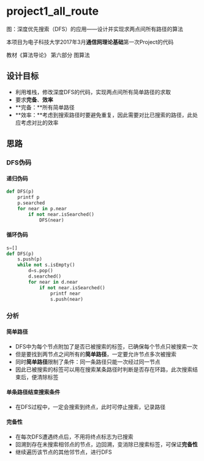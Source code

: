 # project1_all_route

图：深度优先搜索（DFS）的应用——设计并实现求两点间所有路径的算法

本项目为电子科技大学2017年3月**通信网理论基础**第一次Project的代码

教材《算法导论》 第六部分 图算法

## 设计目标
- 利用堆栈，修改深度DFS的代码，实现两点间所有简单路径的求取
- 要求**完备**、**效率**
- **完备：**所有简单路径
- **效率：**考虑到搜索路径时要避免重复，因此需要对比已搜索的路径，此处应考虑对比的效率

## 思路

### DFS伪码

#### 递归伪码

```python
def DFS(p)
    printf p
    p.searched
    for near in p.near
        if not near.isSearched()
            DFS(near)
```

#### 循环伪码

```python
s=[]
def DFS(p)
    s.push(p)
    while not s.isEmpty()
        d=s.pop()
        d.searched()
        for near in d.near
            if not near.isSearched()
                printf near
                s.push(near)
```

### 分析

#### 简单路径

- DFS中为每个节点附加了是否已被搜索的标签，已确保每个节点只被搜索一次
- 但是要找到两节点之间所有的**简单路径**，一定要允许节点多次被搜索
- 同时**简单路径**限制了条件：同一条路径只能一次经过同一节点
- 因此已被搜索的标签可以用在搜索某条路径时判断是否存在环路，此次搜索结束后，便清除标签

#### 单条路径结束搜索条件

- 在DFS过程中，一定会搜索到终点，此时可停止搜索，记录路径

#### 完备性

- 在每次DFS遭遇终点后，不用将终点标志为已搜索
- 回溯到存在未搜索相邻点的节点，边回溯，变消除已搜索标签，可保证**完备性**
- 继续遍历该节点的其他邻节点，进行DFS

